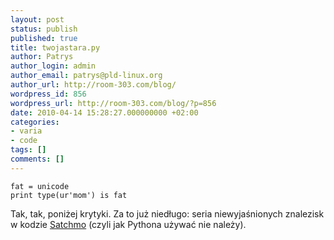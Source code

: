 ```yaml
---
layout: post
status: publish
published: true
title: twojastara.py
author: Patrys
author_login: admin
author_email: patrys@pld-linux.org
author_url: http://room-303.com/blog/
wordpress_id: 856
wordpress_url: http://room-303.com/blog/?p=856
date: 2010-04-14 15:28:27.000000000 +02:00
categories:
- varia
- code
tags: []
comments: []
---
```

<pre><code class="python">fat = unicode
print type(ur'mom') is fat</code></pre>

<p>Tak, tak, poniżej krytyki. Za to już niedługo: seria niewyjaśnionych znalezisk w kodzie <a href="http://www.satchmoproject.com/">Satchmo</a> (czyli jak Pythona używać nie należy).</p>
